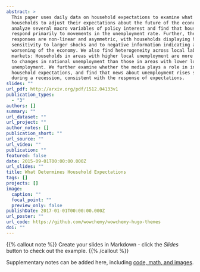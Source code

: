 ```yaml
---
abstract: >
  This paper uses daily data on household expectations to examine what causes
  households to adjust their expectations about the future of the economy. We
  analyze several macro variables of policy interest and find that households
  respond primarily to movements in the unemployment rate. Further, these
  responses are non-linear and asymmetric, with households displaying higher
  sensitivity to larger shocks and to negative information indicating a
  worsening of the economy. We also find heterogeneity across local labor
  markets: Households in areas with higher local unemployment are more sensitive
  to changes in national unemployment than those in areas with lower local
  unemployment. We further examine whether the media plays a role in influencing
  household expectations, and find that news about unemployment rises sharply
  during a recession, consistent with the response of expectations.
slides: ""
url_pdf: http://arxiv.org/pdf/1512.04133v1
publication_types:
  - "3"
authors: []
summary: ""
url_dataset: ""
url_project: ""
author_notes: []
publication_short: ""
url_source: ""
url_video: ""
publication: ""
featured: false
date: 2015-09-01T00:00:00.000Z
url_slides: ""
title: What Determines Household Expectations
tags: []
projects: []
image:
  caption: ""
  focal_point: ""
  preview_only: false
publishDate: 2017-01-01T00:00:00.000Z
url_poster: ""
url_code: https://github.com/wowchemy/wowchemy-hugo-themes
doi: ""
---
```



{{% callout note %}}
Create your slides in Markdown - click the *Slides* button to check out the example.
{{% /callout %}}

Supplementary notes can be added here, including [code, math, and images](https://wowchemy.com/docs/writing-markdown-latex/).